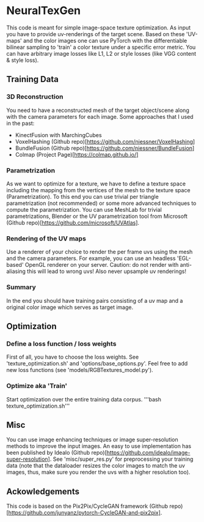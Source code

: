 # NeuralTexGen

This code is meant for simple image-space texture optimization.
As input you have to provide uv-renderings of the target scene.
Based on these 'UV-maps' and the color images one can use PyTorch with the differentiable bilinear sampling to 'train' a color texture under a specific error metric.
You can have arbitrary image losses like L1, L2 or style losses (like VGG content & style loss).

## Training Data
### 3D Reconstruction
You need to have a reconstructed mesh of the target object/scene along with the camera parameters for each image.
Some approaches that I used in the past:
- KinectFusion with MarchingCubes
- VoxelHashing (Github repo)[https://github.com/niessner/VoxelHashing]
- BundleFusion (Github repo)[https://github.com/niessner/BundleFusion]
- Colmap (Project Page)[https://colmap.github.io/]

### Parametrization
As we want to optimize for a texture, we have to define a texture space including the mapping from the vertices of the mesh to the texture space (Parametrization).
To this end you can use trivial per triangle parametrization (not recommended) or some more advanced techniques to compute the parametrization.
You can use MeshLab for trivial parametrizations, Blender or the UV parametrization tool from Microsoft (Github repo)[https://github.com/microsoft/UVAtlas].

### Rendering of the UV maps
Use a renderer of your choice to render the per frame uvs using the mesh and the camera parameters.
For example, you can use an headless 'EGL-based' OpenGL renderer on your server.
Caution: do not render with anti-aliasing this will lead to wrong uvs! Also never upsample uv renderings!

### Summary
In the end you should have training pairs consisting of a uv map and a original color image which serves as target image.

## Optimization

### Define a loss function / loss weights
First of all, you have to choose the loss weights.
See 'texture_optimization.sh' and 'options/base_options.py'.
Feel free to add new loss functions (see 'models/RGBTextures_model.py').

### Optimize aka 'Train'
Start optimization over the entire training data corpus.
'''bash texture_optimization.sh'''


## Misc
You can use image enhancing techniques or image super-resolution methods to improve the input images.
An easy to use implementation has been published by Idealo (Github repo)[https://github.com/idealo/image-super-resolution].
See 'misc/super_res.py' for preprocessing your training data (note that the dataloader resizes the color images to match the uv images, thus, make sure you render the uvs with a higher resolution too).


## Ackowledgements
This code is based on the Pix2Pix/CycleGAN framework (Github repo)[https://github.com/junyanz/pytorch-CycleGAN-and-pix2pix].